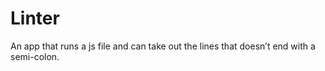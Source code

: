 # Linter 

An app that runs a js file and can take out the lines that doesn’t end with a semi-colon.
